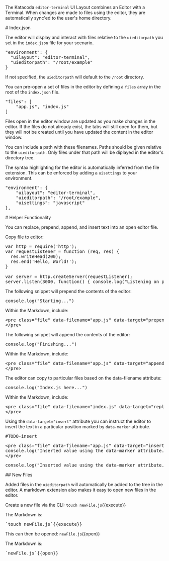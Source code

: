 The Katacoda `editor-terminal` UI Layout combines an Editor with a Terminal.
When changes are made to files using the editor, they are automatically sync'ed
to the user's home directory.

# Index.json

The editor will display and interact with files relative to the `uieditorpath`
you set in the `index.json` file for your scenario.

<pre>
"environment": {
  "uilayout": "editor-terminal",
  "uieditorpath": "/root/example"
}
</pre>

If not specified, the `uieditorpath` will default to the `/root` directory.

You can pre-open a set of files in the editor by defining a `files` array in the root
of the `index.json` file.

<pre>
"files": [
    "app.js", "index.js"
]
</pre>

Files open in the editor window are updated as you make changes in the editor.
If the files do not already exist, the tabs will still open for them, but they
will not be created until you have updated the content in the editor window.

You can include a path with these filenames. Paths should be given
relative to the `uieditorpath`. Only files under that path will be
diplayed in the editor's directory tree.

The syntax highlighting for the editor is automatically inferred from the file
extension. This can be enforced by adding a `uisettings` to your environment.

<pre>
"environment": {
    "uilayout": "editor-terminal",
    "uieditorpath": "/root/example",
    "uisettings": "javascript"
},
</pre>

# Helper Functionality

You can replace, prepend, append, and insert text into an open editor file.

Copy file to editor:

<pre class="file" data-filename="app.js" data-target="replace">var http = require('http');
var requestListener = function (req, res) {
  res.writeHead(200);
  res.end('Hello, World!');
}

var server = http.createServer(requestListener);
server.listen(3000, function() { console.log("Listening on port 3000")});
</pre>

The following snippet will prepend the contents of the editor:

<pre class="file" data-filename="app.js" data-target="prepend">console.log("Starting...")
</pre>

Within the Markdown, include:

<pre>
&#x3C;pre class=&#x22;file&#x22; data-filename=&#x22;app.js&#x22; data-target=&#x22;prepend&#x22;&#x3E;console.log(&#x22;Starting...&#x22;)
&#x3C;/pre&#x3E;
</pre>

The following snippet will append the contents of the editor:

<pre class="file" data-filename="app.js" data-target="append">console.log("Finishing...")
</pre>

Within the Markdown, include:

<pre>
&#x3C;pre class=&#x22;file&#x22; data-filename=&#x22;app.js&#x22; data-target=&#x22;append&#x22;&#x3E;console.log(&#x22;Finishing...&#x22;)
&#x3C;/pre&#x3E;
</pre>

The editor can copy to particular files based on the data-filename attribute:

<pre class="file" data-filename="index.js" data-target="replace">console.log("Index.js here...")
</pre>

Within the Markdown, include:

<pre>
&#x3C;pre class=&#x22;file&#x22; data-filename=&#x22;index.js&#x22; data-target=&#x22;replace&#x22;&#x3E;console.log(&#x22;Index.js here...&#x22;)
&#x3C;/pre&#x3E;
</pre>

Using the `data-target="insert"` attribute you can instruct the editor to insert the text in a particular position marked by `data-marker` attribute.

<pre class="file" data-filename="app.js" data-target="append">#TODO-insert
</pre>

<pre>
&#x3C;pre class=&#x22;file&#x22; data-filename=&#x22;app.js&#x22; data-target=&#x22;insert&#x22; data-marker=&#x22;#TODO-insert&#x22;&#x3E;
console.log(&#x22;Inserted value using the data-marker attribute...&#x22;)
&#x3C;/pre&#x3E;
</pre>

<pre class="file" data-filename="app.js" data-target="insert" data-marker="#TODO-insert">
console.log("Inserted value using the data-marker attribute...")
</pre>

## New Files

Added files in the `uieditorpath` will automatically be added to the tree in the
editor. A markdown extension also makes it easy to open new files in the editor.

Create a new file via the CLI:
`touch newFile.js`{{execute}}

The Markdown is:
<pre>`touch newFile.js`{{execute}}</pre>

This can then be opened:
`newFile.js`{{open}}

The Markdown is:
<pre>`newFile.js`{{open}}</pre>
